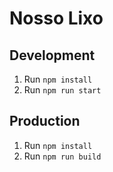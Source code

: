# Nosso Lixo

## Development

1. Run `npm install`
2. Run `npm run start`

## Production

1. Run `npm install`
2. Run `npm run build`
